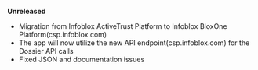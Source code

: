 **Unreleased**
* Migration from Infoblox ActiveTrust Platform to Infoblox BloxOne Platform(csp.infoblox.com)
* The app will now utilize the new API endpoint(csp.infoblox.com) for the Dossier API calls
* Fixed JSON and documentation issues
